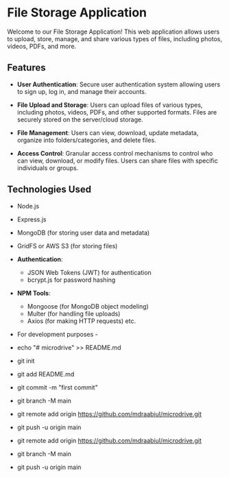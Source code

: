 

# File Storage Application

Welcome to our File Storage Application! This web application allows users to upload, store, manage, and share various types of files, including photos, videos, PDFs, and more.

## Features

- **User Authentication**: Secure user authentication system allowing users to sign up, log in, and manage their accounts.
  
- **File Upload and Storage**: Users can upload files of various types, including photos, videos, PDFs, and other supported formats. Files are securely stored on the server/cloud storage.

- **File Management**: Users can view, download, update metadata, organize into folders/categories, and delete files.

- **Access Control**: Granular access control mechanisms to control who can view, download, or modify files. Users can share files with specific individuals or groups.


## Technologies Used
  - Node.js
  - Express.js
  - MongoDB (for storing user data and metadata)
  - GridFS or AWS S3 (for storing files)

- **Authentication**:
  - JSON Web Tokens (JWT) for authentication
  - bcrypt.js for password hashing

- **NPM Tools**:
  - Mongoose (for MongoDB object modeling)
  - Multer (for handling file uploads)
  - Axios (for making HTTP requests) etc.

* For development purposes -
- echo "# microdrive" >> README.md
- git init
- git add README.md
- git commit -m "first commit"
- git branch -M main
- git remote add origin https://github.com/mdraabiul/microdrive.git
- git push -u origin main


- git remote add origin https://github.com/mdraabiul/microdrive.git
- git branch -M main
- git push -u origin main